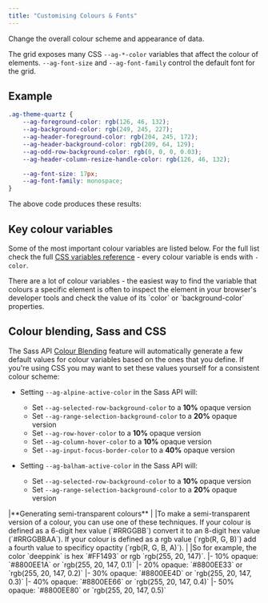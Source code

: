 ```yaml
---
title: "Customising Colours & Fonts"
---
```


Change the overall colour scheme and appearance of data.

The grid exposes many CSS `--ag-*-color` variables that affect the colour of elements. `--ag-font-size` and `--ag-font-family` control the default font for the grid.

## Example

```css
.ag-theme-quartz {
    --ag-foreground-color: rgb(126, 46, 132);
    --ag-background-color: rgb(249, 245, 227);
    --ag-header-foreground-color: rgb(204, 245, 172);
    --ag-header-background-color: rgb(209, 64, 129);
    --ag-odd-row-background-color: rgb(0, 0, 0, 0.03);
    --ag-header-column-resize-handle-color: rgb(126, 46, 132);

    --ag-font-size: 17px;
    --ag-font-family: monospace;
}
```

The above code produces these results:

<grid-example title='Colour Customisation' name='colour-customisation' type='generated' options='{ "exampleHeight": 400 }'></grid-example>

## Key colour variables

Some of the most important colour variables are listed below. For the full list check the full [CSS variables reference](/global-style-customisation-variables/) - every colour variable is ends with `-color`.

<api-documentation source='global-style-customisation-variables/resources/variables.json' section='variables' names='["--ag-alpine-active-color", "--ag-balham-active-color", "--ag-material-primary-color", "--ag-material-accent-color", "--ag-foreground-color", "--ag-background-color", "--ag-secondary-foreground-color", "--ag-data-color", "--ag-header-foreground-color", "--ag-header-background-color", "--ag-disabled-foreground-color", "--ag-odd-row-background-color", "--ag-row-hover-color", "--ag-border-color", "--ag-row-border-color"]' config='{"maxLeftColumnWidth": 35, "hideHeader": true}'></api-documentation>

<note>
There are a lot of colour variables - the easiest way to find the variable that colours a specific element is often to inspect the element in your browser's developer tools and check the value of its `color` or `background-color` properties.
</note>

## Colour blending, Sass and CSS

The Sass API [Colour Blending](/global-style-customisation-sass/#colour-blending) feature will automatically generate a few default values for colour variables based on the ones that you define. If you're using CSS you may want to set these values yourself for a consistent colour scheme:

- Setting `--ag-alpine-active-color` in the Sass API will:
    - Set `--ag-selected-row-background-color` to a **10%** opaque version
    - Set `--ag-range-selection-background-color` to a **20%** opaque version
    - Set `--ag-row-hover-color` to a **10%** opaque version
    - Set `--ag-column-hover-color` to a **10%** opaque version
    - Set `--ag-input-focus-border-color` to a **40%** opaque version

- Setting `--ag-balham-active-color` in the Sass API will:
    - Set `--ag-selected-row-background-color` to a **10%** opaque version
    - Set `--ag-range-selection-background-color` to a **20%** opaque version

<note>
|**Generating semi-transparent colours**
|
|To make a semi-transparent version of a colour, you can use one of these techniques. If your colour is defined as a 6-digit hex value (`#RRGGBB`) convert it to an 8-digit hex value (`#RRGGBBAA`). If your colour is defined as a rgb value (`rgb(R, G, B)`) add a fourth value to specificy opactity (`rgb(R, G, B, A)`).
|
|So for example, the color `deeppink` is hex `#FF1493` or rgb `rgb(255, 20, 147)`.
|- 10% opaque: `#8800EE1A` or `rgb(255, 20, 147, 0.1)`
|- 20% opaque: `#8800EE33` or `rgb(255, 20, 147, 0.2)`
|- 30% opaque: `#8800EE4D` or `rgb(255, 20, 147, 0.3)`
|- 40% opaque: `#8800EE66` or `rgb(255, 20, 147, 0.4)`
|- 50% opaque: `#8800EE80` or `rgb(255, 20, 147, 0.5)`
</note>